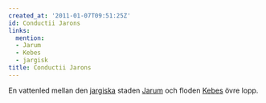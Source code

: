 ```yaml
---
created_at: '2011-01-07T09:51:25Z'
id: Conductii Jarons
links:
  mention:
  - Jarum
  - Kebes
  - jargisk
title: Conductii Jarons
---
```


En vattenled mellan den [jargiska] staden [Jarum] och floden [Kebes] övre lopp.

  [jargiska]: jargisk
  [Jarum]: Jarum
  [Kebes]: Kebes
